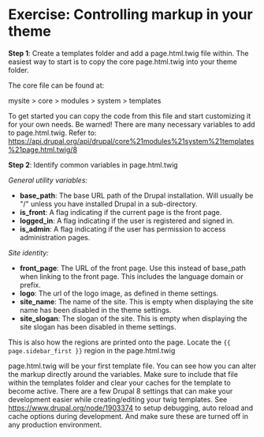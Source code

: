 # Exercise: Controlling markup in your theme

**Step 1**: Create a templates folder and add a page.html.twig file within.
The easiest way to start is to copy the core page.html.twig into your theme folder.

The core file can be found at:

mysite > core > modules > system > templates

To get started you can copy the code from this file and start customizing it for your own needs. Be warned! There are many necessary variables to add to page.html.twig. Refer to: https://api.drupal.org/api/drupal/core%21modules%21system%21templates%21page.html.twig/8

**Step 2**: Identify common variables in page.html.twig

*General utility variables:*

* **base_path**: The base URL path of the Drupal installation. Will usually be "/" unless you have installed Drupal in a sub-directory.
* **is_front**: A flag indicating if the current page is the front page.
* **logged_in**: A flag indicating if the user is registered and signed in.
* **is_admin**: A flag indicating if the user has permission to access administration pages.


*Site identity:*

* **front_page**: The URL of the front page. Use this instead of base_path when linking to the front page. 
This includes the language domain or prefix.
* **logo**: The url of the logo image, as defined in theme settings.
* **site_name**: The name of the site. This is empty when displaying the site name has been disabled in the theme
 settings.
* **site_slogan**: The slogan of the site. This is empty when displaying the site slogan has been disabled in theme
settings.

This is also how the regions are printed onto the page. Locate the ```{{ page.sidebar_first }}``` region in the page.html.twig

page.html.twig will be your first template file. You can see how you can alter the markup directly around the variables. Make sure to include that file within the templates folder and clear your caches for the template to become active. There are a few Drupal 8 settings that can make your development easier while creating/editing your twig templates. See https://www.drupal.org/node/1903374 to setup debugging, auto reload and cache options during development. And make sure these are turned off in any production environment. 